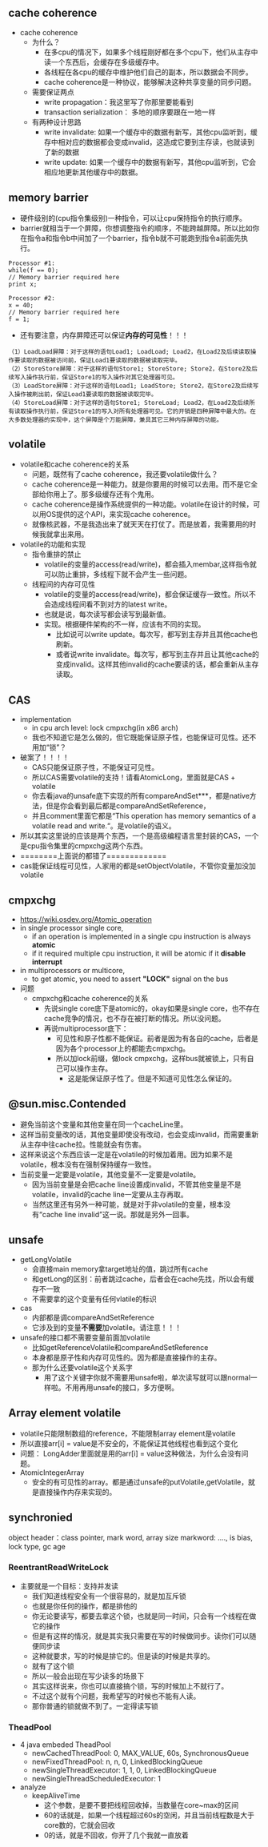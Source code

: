 ## cache coherence
* cache coherence
    * 为什么？
        * 在多cpu的情况下，如果多个线程刚好都在多个cpu下，他们从主存中读一个东西后，会缓存在多级缓存中。
        * 各线程在各cpu的缓存中维护他们自己的副本，所以数据会不同步。
        * cache coherence是一种协议，能够解决这种共享变量的同步问题。
    * 需要保证两点
        * write propagation：我这里写了你那里要能看到
        * transaction serialization： 多地的顺序要跟在一地一样
    * 有两种设计思路
        * write invalidate: 如果一个缓存中的数据有新写，其他cpu监听到，缓存中相对应的数据都会变成invalid，这造成它要到主存读，也就读到了新的数据
        * write update: 如果一个缓存中的数据有新写，其他cpu监听到，它会相应地更新其他缓存中的数据。
        
## memory barrier
* 硬件级别的(cpu指令集级别)一种指令，可以让cpu保持指令的执行顺序。
* barrier就相当于一个屏障，你想调整指令的顺序，不能跨越屏障。所以比如你在指令a和指令b中间加了一个barrier，指令b就不可能跑到指令a前面先执行。
```aidl
Processor #1:
while(f == 0);
// Memory barrier required here
print x;

Processor #2:
x = 40;
// Memory barrier required here
f = 1;
```
* 还有要注意，内存屏障还可以保证**内存的可见性**！！！
```aidl
（1）LoadLoad屏障：对于这样的语句Load1; LoadLoad; Load2，在Load2及后续读取操作要读取的数据被访问前，保证Load1要读取的数据被读取完毕。
（2）StoreStore屏障：对于这样的语句Store1; StoreStore; Store2，在Store2及后续写入操作执行前，保证Store1的写入操作对其它处理器可见。
（3）LoadStore屏障：对于这样的语句Load1; LoadStore; Store2，在Store2及后续写入操作被刷出前，保证Load1要读取的数据被读取完毕。
（4）StoreLoad屏障：对于这样的语句Store1; StoreLoad; Load2，在Load2及后续所有读取操作执行前，保证Store1的写入对所有处理器可见。它的开销是四种屏障中最大的。在大多数处理器的实现中，这个屏障是个万能屏障，兼具其它三种内存屏障的功能。
```
## volatile
* volatile和cache coherence的关系
    * 问题，既然有了cache coherence，我还要volatile做什么？
    * cache coherence是一种能力。就是你要用的时候可以去用。而不是它全部给你用上了。那多级缓存还有个鬼用。
    * cache coherence是操作系统提供的一种功能。volatile在设计的时候，可以用OS提供的这个API，来实现cache coherence。
    * 就像核武器，不是我造出来了就天天在打仗了。而是放着，我需要用的时候我就拿出来用。
* volatile的功能和实现
    * 指令重排的禁止
        * volatile的变量的access(read/write)，都会插入membar,这样指令就可以防止重排，多线程下就不会产生一些问题。
    * 线程间的内存可见性
        * volatile的变量的access(read/write)，都会保证缓存一致性。所以不会造成线程间看不到对方的latest write。
        * 也就是说，每次读写都会读写到最新值。
        * 实现。根据硬件架构的不一样，应该有不同的实现。
            * 比如说可以write update。每次写，都写到主存并且其他cache也刷新。
            * 或者说write invalidate。每次写，都写到主存并且让其他cache的变成invalid。这样其他invalid的cache要读的话，都会重新从主存读取。
    
## CAS
* implementation
    * in cpu arch level: lock cmpxchg(in x86 arch)
    * 我也不知道它是怎么做的，但它既能保证原子性，也能保证可见性。还不用加“锁”？
* 破案了！！！！
    * CAS只能保证原子性，不能保证可见性。
    * 所以CAS需要volatile的支持！请看AtomicLong，里面就是CAS + volatile 
    * 你去看java的unsafe底下实现的所有compareAndSet***，都是native方法，但是你会看到最后都是compareAndSetReference，
    * 并且comment里面它都是“This operation has memory semantics of a volatile read and write.“。是volatile的语义。
* 所以其实这里说的应该是两个东西，一个是高级编程语言里封装的CAS，一个是cpu指令集里的cmpxchg这两个东西。
* ========上面说的都错了=============
* cas能保证线程可见性，人家用的都是setObjectVolatile，不管你变量加没加volatile
## cmpxchg
* https://wiki.osdev.org/Atomic_operation
* in single processor single core, 
    * if an operation is implemented in a single cpu instruction is always **atomic**
    * if it required multiple cpu instruction, it will be atomic if it **disable interrupt**
* in multiprocessors or multicore,
    * to get atomic, you need to assert **"LOCK"** signal on the bus
* 问题
    * cmpxchg和cache coherence的关系
        * 先说single core底下是atomic的，okay如果是single core，也不存在cache竞争的情况，也不存在被打断的情况。所以没问题。
        * 再说multiprocessor底下：
            * 可见性和原子性都不能保证。前者是因为有各自的cache，后者是因为各个processor上的都能去cmpxchg。
            * 所以加lock前缀，做lock cmpxchg，这样bus就被锁上，只有自己可以操作主存。
                * 这是能保证原子性了。但是不知道可见性怎么保证的。
    
## @sun.misc.Contended
* 避免当前这个变量和其他变量在同一个cacheLine里。
* 这样当前变量改的话，其他变量即使没有改动，也会变成invalid，而需要重新从主存中往cache拉。性能就会有伤害。
* 这样来说这个东西应该一定是在volatile的时候加着用。因为如果不是volatile，根本没有在强制保持缓存一致性。
* 当前变量一定要是volatile，其他变量不一定要是volatile。
    * 因为当前变量是会把cache line设置成invalid，不管其他变量是不是volatile，invalid的cache line一定要从主存再取。
    * 当然这里还有另外一种可能，就是对于非volatile的变量，根本没有“cache line invalid”这一说。那就是另外一回事。

## unsafe
* getLongVolatile
    * 会直接main memory拿target地址的值，跳过所有cache
    * 和getLong的区别：前者跳过cache，后者会在cache先找，所以会有缓存不一致
    * 不需要拿的这个变量有任何vlatile的标识
* cas
    * 内部都是调compareAndSetReference
    * 它涉及到的变量**不需要**加volatile。请注意！！！
* unsafe的接口都不需要变量前面加volatile
    * 比如getReferenceVolatile和compareAndSetReference
    * 本身都是原子性和内存可见性的。因为都是直接操作的主存。
    * 那为什么还要volatile这个关系字
        * 用了这个关键字你就不需要用unsafe啦，单次读写就可以跟normal一样啦。不用再用unsafe的接口，多方便啊。
        
## Array element volatile
* volatile只能限制数组的reference，不能限制array element是volatile
* 所以直接arr[i] = value是不安全的，不能保证其他线程也看到这个变化
* 问题： LongAdder里面就是用的arr[i] = value这种做法，为什么会没有问题。
* AtomicIntegerArray
    * 安全的有可见性的array。都是通过unsafe的putVolatile,getVolatile，就是直接操作内存来实现的。  
    
## synchronied
object header：class pointer, mark word, array size
markword: ...., is bias, lock type, gc age    
    
    
### ReentrantReadWriteLock
* 主要就是一个目标：支持并发读
    * 我们知道线程安全有一个很容易的，就是加互斥锁
    * 也就是你任何的操作，都是排他的
    * 你无论要读写，都要去拿这个锁，也就是同一时间，只会有一个线程在做它的操作
    * 但是有这样的情况，就是其实我只需要在写的时候做同步。读你们可以随便同步读
    * 这种就要求，写的时候是排它的。但是读的时候是共享的。
    * 就有了这个锁
    * 所以一般会出现在写少读多的场景下 
    * 其实这样说来，你也可以直接搞个锁，写的时候加上不就行了。
    * 不过这个就有个问题，我希望写的时候也不能有人读。
    * 那你普通的锁就做不到了。一定得读写锁
        
    
    
### TheadPool    
* 4 java embeded TheadPool
    * newCachedThreadPool:              0, MAX_VALUE, 60s, SynchronousQueue
    * newFixedThreadPool:               n, n,         0,   LinkedBlockingQueue
    * newSingleThreadExecutor:          1, 1,         0,   LinkedBlockingQueue         
    * newSingleThreadScheduledExecutor: 1
* analyze
    * keepAliveTime
        * 这个参数，是要不要把线程回收掉，当数量在core~max的区间
        * 60的话就是，如果一个线程超过60s的空闲，并且当前线程数是大于core数的，它就会回收
        * 0的话，就是不回收，你开了几个我就一直放着
    
    
    
    
    
    
    
    
    
    
    
    
    
    
    
    
    
    
    
    
    
    
    
    